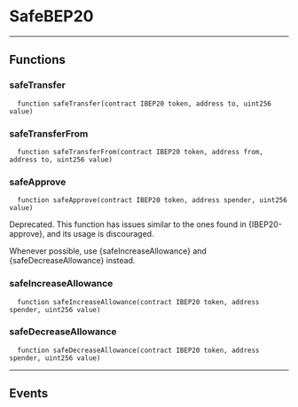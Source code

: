 # SafeBEP20




___

## Functions

### safeTransfer

```solidity
  function safeTransfer(contract IBEP20 token, address to, uint256 value)
```




### safeTransferFrom

```solidity
  function safeTransferFrom(contract IBEP20 token, address from, address to, uint256 value)
```




### safeApprove

```solidity
  function safeApprove(contract IBEP20 token, address spender, uint256 value)
```

Deprecated. This function has issues similar to the ones found in
{IBEP20-approve}, and its usage is discouraged.

Whenever possible, use {safeIncreaseAllowance} and
{safeDecreaseAllowance} instead.



### safeIncreaseAllowance

```solidity
  function safeIncreaseAllowance(contract IBEP20 token, address spender, uint256 value)
```




### safeDecreaseAllowance

```solidity
  function safeDecreaseAllowance(contract IBEP20 token, address spender, uint256 value)
```





___

## Events

